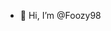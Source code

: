 - 👋 Hi, I’m @Foozy98

<!---
Foozy98/Foozy98 is a ✨ special ✨ repository because its `README.md` (this file) appears on your GitHub profile.
You can click the Preview link to take a look at your changes.
--->
